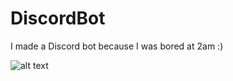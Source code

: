 # DiscordBot
I made a Discord bot because I was bored at 2am :)

![alt text](https://github.com/[TheKaizenKage]/[DiscordBot]/blob/[master]/result.png?raw=true)

